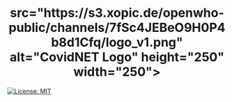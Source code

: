 <h1 align="center">
  <br>
 src="https://s3.xopic.de/openwho-public/channels/7fSc4JEBeO9H0P4b8d1Cfq/logo_v1.png" alt="CovidNET Logo" height="250" width="250"></a>
</h1>

[![License: MIT](https://img.shields.io/badge/License-MIT-yellow.svg)](https://opensource.org/licenses/MIT)

